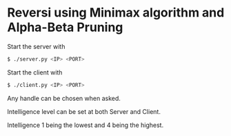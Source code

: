 # Reversi using Minimax algorithm and Alpha-Beta Pruning
Start the server with
```sh
$ ./server.py <IP> <PORT>
```

Start the client with
```sh
$ ./client.py <IP> <PORT>
```
Any handle can be chosen when asked.

Intelligence level can be set at both Server and Client.

Intelligence 1 being the lowest and 4 being the highest.
